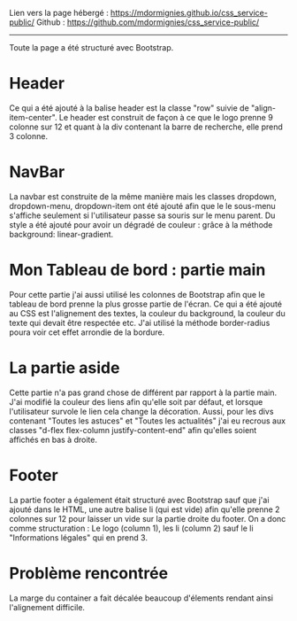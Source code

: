 Lien vers la page hébergé : https://mdormignies.github.io/css_service-public/
Github : https://github.com/mdormignies/css_service-public/

<hr>

Toute la page a été structuré avec Bootstrap.

# Header

Ce qui a été ajouté à la balise header est la classe "row" suivie de "align-item-center".
Le header est construit de façon à ce que le logo prenne 9 colonne sur 12 et quant à la div contenant la barre de recherche, elle prend 3 colonne.

# NavBar

La navbar est construite de la même manière mais les classes dropdown, dropdown-menu, dropdown-item ont été ajouté afin que le le sous-menu s'affiche seulement si l'utilisateur passe sa souris sur le menu parent.
Du style a été ajouté pour avoir un dégradé de couleur : grâce à la méthode background: linear-gradient.

# Mon Tableau de bord : partie main

Pour cette partie j'ai aussi utilisé les colonnes de Bootstrap afin que le tableau de bord prenne la plus grosse partie de l'écran. Ce qui a été ajouté au CSS est l'alignement des textes,
  la couleur du background, la couleur du texte qui devait être respectée etc. J'ai utilisé la méthode border-radius poura voir cet effet arrondie de la bordure.

# La partie aside

Cette partie n'a pas grand chose de différent par rapport à la partie main. J'ai modifié la couleur des liens afin qu'elle soit par défaut, et lorsque l'utilisateur survole le lien cela change la décoration.
Aussi, pour les divs contenant "Toutes les astuces" et "Toutes les actualités" j'ai eu recrous aux classes "d-flex flex-column justify-content-end" afin qu'elles soient affichés en bas à droite.

# Footer

La partie footer a également était structuré avec Bootstrap sauf que j'ai ajouté dans le HTML, une autre balise li (qui est vide) afin qu'elle prenne 2 colonnes sur 12 
  pour laisser un vide sur la partie droite du footer. On a donc comme structuration : Le logo (column 1), les li (column 2) sauf le li "Informations légales" qui en prend 3.

# Problème rencontrée

La marge du container a fait décalée beaucoup d'élements rendant ainsi l'alignement difficile.
